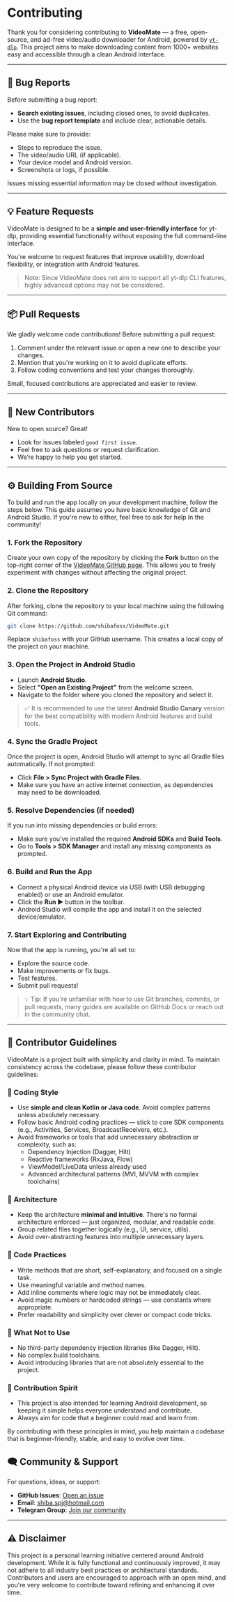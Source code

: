 # Contributing

Thank you for considering contributing to **VideoMate** — a free, open-source, and ad-free video/audio downloader for Android, powered by [`yt-dlp`](https://github.com/yt-dlp/yt-dlp). This project aims to make downloading content from 1000+ websites easy and accessible through a clean Android interface.

---

## 🐞 Bug Reports

Before submitting a bug report:

- **Search existing issues**, including closed ones, to avoid duplicates.
- Use the **bug report template** and include clear, actionable details.

Please make sure to provide:

- Steps to reproduce the issue.
- The video/audio URL (if applicable).
- Your device model and Android version.
- Screenshots or logs, if possible.

Issues missing essential information may be closed without investigation.

---

## 💡 Feature Requests

VideoMate is designed to be a **simple and user-friendly interface** for yt-dlp, providing essential functionality without exposing the full command-line interface.

You're welcome to request features that improve usability, download flexibility, or integration with Android features.

> Note: Since VideoMate does not aim to support all yt-dlp CLI features, highly advanced options may not be considered.

---

## 📦 Pull Requests

We gladly welcome code contributions! Before submitting a pull request:

1. Comment under the relevant issue or open a new one to describe your changes.
2. Mention that you're working on it to avoid duplicate efforts.
3. Follow coding conventions and test your changes thoroughly.

Small, focused contributions are appreciated and easier to review.

---

## 👋 New Contributors

New to open source? Great!

- Look for issues labeled `good first issue`.
- Feel free to ask questions or request clarification.
- We’re happy to help you get started.

---

## ⚙️ Building From Source

To build and run the app locally on your development machine, follow the steps below. This guide assumes you have basic knowledge of Git and Android Studio. If you're new to either, feel free to ask for help in the community!

### 1. Fork the Repository

Create your own copy of the repository by clicking the **Fork** button on the top-right corner of the [VideoMate GitHub page](https://github.com/shibafoss/VideoMate). This allows you to freely experiment with changes without affecting the original project.

### 2. Clone the Repository

After forking, clone the repository to your local machine using the following Git command:

```bash
git clone https://github.com/shibafoss/VideoMate.git
```

Replace `shibafoss` with your GitHub username. This creates a local copy of the project on your machine.

### 3. Open the Project in Android Studio

- Launch **Android Studio**.
- Select **"Open an Existing Project"** from the welcome screen.
- Navigate to the folder where you cloned the repository and select it.

> ✅ It is recommended to use the latest **Android Studio Canary** version for the best compatibility with modern Android features and build tools.

### 4. Sync the Gradle Project

Once the project is open, Android Studio will attempt to sync all Gradle files automatically. If not prompted:

- Click **File > Sync Project with Gradle Files**.
- Make sure you have an active internet connection, as dependencies may need to be downloaded.

### 5. Resolve Dependencies (if needed)

If you run into missing dependencies or build errors:

- Make sure you’ve installed the required **Android SDKs** and **Build Tools**.
- Go to **Tools > SDK Manager** and install any missing components as prompted.

### 6. Build and Run the App

- Connect a physical Android device via USB (with USB debugging enabled) or use an Android emulator.
- Click the **Run ▶** button in the toolbar.
- Android Studio will compile the app and install it on the selected device/emulator.

### 7. Start Exploring and Contributing

Now that the app is running, you're all set to:

- Explore the source code.
- Make improvements or fix bugs.
- Test features.
- Submit pull requests!

> 💡 Tip: If you're unfamiliar with how to use Git branches, commits, or pull requests, many guides are available on GitHub Docs or reach out in the community chat.

---

## 📜 Contributor Guidelines

VideoMate is a project built with simplicity and clarity in mind. To maintain consistency across the codebase, please follow these contributor guidelines:

### 🔧 Coding Style

- Use **simple and clean Kotlin or Java code**. Avoid complex patterns unless absolutely necessary.
- Follow basic Android coding practices — stick to core SDK components (e.g., Activities, Services, BroadcastReceivers, etc.).
- Avoid frameworks or tools that add unnecessary abstraction or complexity, such as:
    - Dependency Injection (Dagger, Hilt)
    - Reactive frameworks (RxJava, Flow)
    - ViewModel/LiveData unless already used
    - Advanced architectural patterns (MVI, MVVM with complex toolchains)

### 🧩 Architecture

- Keep the architecture **minimal and intuitive**. There's no formal architecture enforced — just organized, modular, and readable code.
- Group related files together logically (e.g., UI, service, utils).
- Avoid over-abstracting features into multiple unnecessary layers.

### 📝 Code Practices

- Write methods that are short, self-explanatory, and focused on a single task.
- Use meaningful variable and method names.
- Add inline comments where logic may not be immediately clear.
- Avoid magic numbers or hardcoded strings — use constants where appropriate.
- Prefer readability and simplicity over clever or compact code tricks.

### 🚫 What Not to Use

- No third-party dependency injection libraries (like Dagger, Hilt).
- No complex build toolchains.
- Avoid introducing libraries that are not absolutely essential to the project.

### 🤝 Contribution Spirit

- This project is also intended for learning Android development, so keeping it simple helps everyone understand and contribute.
- Always aim for code that a beginner could read and learn from.

By contributing with these principles in mind, you help maintain a codebase that is beginner-friendly, stable, and easy to evolve over time.

## 🗨️ Community & Support

For questions, ideas, or support:

- **GitHub Issues**: [Open an issue](https://github.com/shibafoss/VideoMate/issues)
- **Email**: shiba.spj@hotmail.com
- **Telegram Group**: [Join our community](https://t.me/VideoMateApp)

---

## ⚠️ Disclaimer

This project is a personal learning initiative centered around Android development. While it is fully functional and continuously improved, it may not adhere to all industry best practices or architectural standards. Contributors and users are encouraged to approach with an open mind, and you're very welcome to contribute toward refining and enhancing it over time.